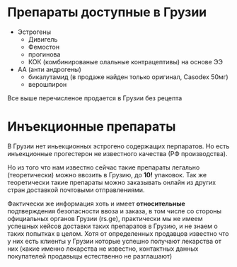 # Препараты доступные в Грузии

- Эстрогены
  - Дивигель
  - Фемостон
  - прогинова
  - КОК (комбинированые олальные контрацептивы) на основе ЭЭ
- АА (анти андрогены)
  - бикалутамид (в продаже найден только оригинал, Casodex 50мг)
  - верошпирон

Все выше перечисленое продается в Грузии без рецепта

# Инъекционные препараты

В Грузии нет иньекционных эстрогено содержащих перпаратов. Но есть инъекционные прогестерон не известного качества (РФ производства).

Но из того что нам известно сейчас такие препараты легально (теоретически) можно ввозить в Грузию, до **10!** упаковок. Так же теоретически такие препараты можно заказывать онлайн из других стран доставкой почтовыми отправлениями.

Фактически же информация хоть и имеет **относительные** подтверждения безопасности ввоза и заказа, в том числе со стороны официальных органов Грузии (rs.ge), практически мы не имеем успешных кейсов доставки таких препаратов в Грузию, и не знаем о таких попытках в целом. Хотя от определенных продавцов известно что у них есть клиенты у Грузии которые успешно получают лекарства от них (какие именно лекарства не известно, контактных данных покупателей продавыцы естественно не разглашают)

